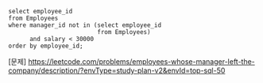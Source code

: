 ```mysql
select employee_id
from Employees
where manager_id not in (select employee_id
                         from Employees)
      and salary < 30000
order by employee_id;
```

[문제] https://leetcode.com/problems/employees-whose-manager-left-the-company/description/?envType=study-plan-v2&envId=top-sql-50
